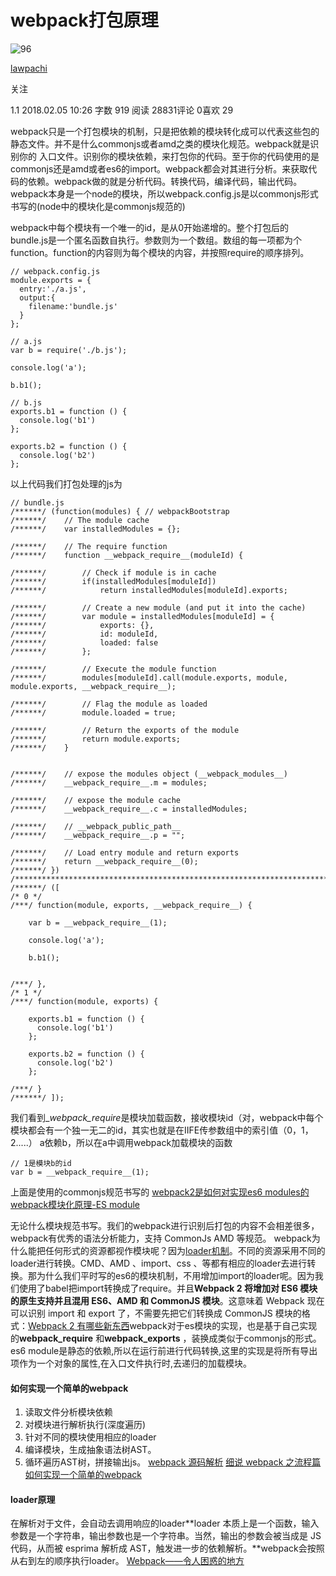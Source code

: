 # webpack打包原理

![96](https://upload.jianshu.io/users/upload_avatars/5779996/f4c9fa0b-aece-41ce-a9e0-5fe30c624d2c.jpg?imageMogr2/auto-orient/strip|imageView2/1/w/96/h/96)

 

[lawpachi](https://www.jianshu.com/u/209bd3bc6844)

 

关注

 1.1 2018.02.05 10:26 字数 919 阅读 28831评论 0喜欢 29

webpack只是一个打包模块的机制，只是把依赖的模块转化成可以代表这些包的静态文件。并不是什么commonjs或者amd之类的模块化规范。webpack就是识别你的 入口文件。识别你的模块依赖，来打包你的代码。至于你的代码使用的是commonjs还是amd或者es6的import。webpack都会对其进行分析。来获取代码的依赖。webpack做的就是分析代码。转换代码，编译代码，输出代码。webpack本身是一个node的模块，所以webpack.config.js是以commonjs形式书写的(node中的模块化是commonjs规范的)

webpack中每个模块有一个唯一的id，是从0开始递增的。整个打包后的bundle.js是一个匿名函数自执行。参数则为一个数组。数组的每一项都为个function。function的内容则为每个模块的内容，并按照require的顺序排列。

```
// webpack.config.js
module.exports = {
  entry:'./a.js',
  output:{
    filename:'bundle.js'
  }
};
```

```
// a.js
var b = require('./b.js');

console.log('a');

b.b1();
```

```
// b.js
exports.b1 = function () {
  console.log('b1')
};

exports.b2 = function () {
  console.log('b2')
};
```

以上代码我们打包处理的js为

```
// bundle.js
/******/ (function(modules) { // webpackBootstrap
/******/    // The module cache
/******/    var installedModules = {};

/******/    // The require function
/******/    function __webpack_require__(moduleId) {

/******/        // Check if module is in cache
/******/        if(installedModules[moduleId])
/******/            return installedModules[moduleId].exports;

/******/        // Create a new module (and put it into the cache)
/******/        var module = installedModules[moduleId] = {
/******/            exports: {},
/******/            id: moduleId,
/******/            loaded: false
/******/        };

/******/        // Execute the module function
/******/        modules[moduleId].call(module.exports, module, module.exports, __webpack_require__);

/******/        // Flag the module as loaded
/******/        module.loaded = true;

/******/        // Return the exports of the module
/******/        return module.exports;
/******/    }


/******/    // expose the modules object (__webpack_modules__)
/******/    __webpack_require__.m = modules;

/******/    // expose the module cache
/******/    __webpack_require__.c = installedModules;

/******/    // __webpack_public_path__
/******/    __webpack_require__.p = "";

/******/    // Load entry module and return exports
/******/    return __webpack_require__(0);
/******/ })
/************************************************************************/
/******/ ([
/* 0 */
/***/ function(module, exports, __webpack_require__) {

    var b = __webpack_require__(1);

    console.log('a');

    b.b1();


/***/ },
/* 1 */
/***/ function(module, exports) {

    exports.b1 = function () {
      console.log('b1')
    };

    exports.b2 = function () {
      console.log('b2')
    };

/***/ }
/******/ ]);
```

我们看到_*webpack_require*是模块加载函数，接收模块id（对，webpack中每个模块都会有一个独一无二的id，其实也就是在IIFE传参数组中的索引值（0，1，2.....）
a依赖b，所以在a中调用webpack加载模块的函数

```
// 1是模块b的id
var b = __webpack_require__(1);
```

上面是使用的commonjs规范书写的
[webpack2是如何对实现es6 modules的](https://www.jianshu.com/p/e8ec61954748)
[webpack模块化原理-ES module](https://link.jianshu.com/?t=https%3A%2F%2Fsegmentfault.com%2Fa%2F1190000010955254)

无论什么模块规范书写。我们的webpack进行识别后打包的内容不会相差很多，webpack有优秀的语法分析能力，支持 CommonJs AMD 等规范。
webpack为什么能把任何形式的资源都视作模块呢？因为[loader机制](https://link.jianshu.com/?t=http%3A%2F%2Fwebpack.github.io%2Fdocs%2Fshimming-modules.html)。不同的资源采用不同的loader进行转换。CMD、AMD 、import、css 、等都有相应的loader去进行转换。那为什么我们平时写的es6的模块机制，不用增加import的loader呢。因为我们使用了babel把import转换成了require。并且**Webpack 2 将增加对 ES6 模块的原生支持并且混用 ES6、AMD 和 CommonJS 模块**。这意味着 Webpack 现在可以识别 import 和 export 了，不需要先把它们转换成 CommonJS 模块的格式：[Webpack 2 有哪些新东西](https://link.jianshu.com/?t=https%3A%2F%2Fgithub.com%2Fcssmagic%2Fblog%2Fissues%2F58)webpack对于es模块的实现，也是基于自己实现的**webpack_require** 和**webpack_exports** ，装换成类似于commonjs的形式。es6 module是静态的依赖,所以在运行前进行代码转换,这里的实现是将所有导出项作为一个对象的属性,在入口文件执行时,去递归的加载模块。

#### 如何实现一个简单的webpack

1. 读取文件分析模块依赖
2. 对模块进行解析执行(深度遍历)
3. 针对不同的模块使用相应的loader
4. 编译模块，生成抽象语法树AST。
5. 循环遍历AST树，拼接输出js。
   [webpack 源码解析](https://link.jianshu.com/?t=https%3A%2F%2Flihuanghe.github.io%2F2016%2F05%2F30%2Fwebpack-source-analyse.html)
   [细说 webpack 之流程篇](https://link.jianshu.com/?t=http%3A%2F%2Ftaobaofed.org%2Fblog%2F2016%2F09%2F09%2Fwebpack-flow%2F)
   [如何实现一个简单的webpack](https://link.jianshu.com/?t=https%3A%2F%2Fgithub.com%2Fyoungwind%2Fblog%2Fissues%2F99)

#### loader原理

在解析对于文件，会自动去调用响应的loader**loader 本质上是一个函数，输入参数是一个字符串，输出参数也是一个字符串。当然，输出的参数会被当成是 JS 代码，从而被 esprima 解析成 AST，触发进一步的依赖解析。**webpack会按照从右到左的顺序执行loader。
[Webpack——令人困惑的地方](https://link.jianshu.com/?t=https%3A%2F%2Fgithub.com%2Fchemdemo%2Fchemdemo.github.io%2Fissues%2F13)